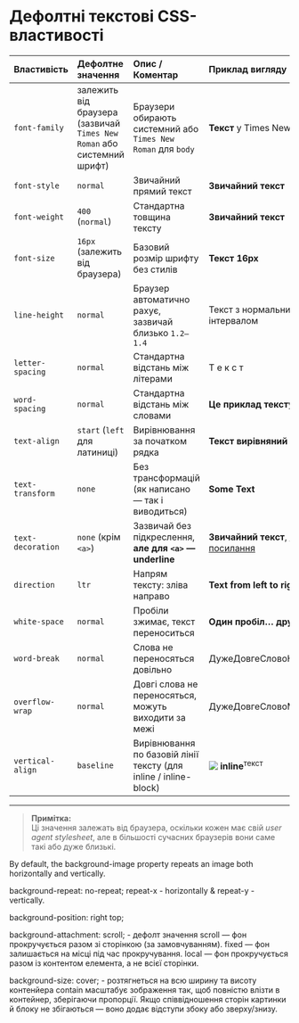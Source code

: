 # Дефолтні текстові CSS-властивості

| Властивість      | Дефолтне значення | Опис / Коментар | Приклад вигляду |
|:----------------|:-----------------|:----------------|:----------------|
| `font-family`    | залежить від браузера (зазвичай `Times New Roman` або системний шрифт) | Браузери обирають системний або `Times New Roman` для `body` | **Текст** у Times New Roman |
| `font-style`     | `normal`          | Звичайний прямий текст | **Звичайний текст** |
| `font-weight`    | `400` (`normal`)  | Стандартна товщина тексту | **Звичайний текст** |
| `font-size`      | `16px` (залежить від браузера) | Базовий розмір шрифту без стилів | **Текст 16px** |
| `line-height`    | `normal`          | Браузер автоматично рахує, зазвичай близько `1.2–1.4` | Текст з нормальним міжрядковим інтервалом |
| `letter-spacing` | `normal`          | Стандартна відстань між літерами | Т е к с т |
| `word-spacing`   | `normal`          | Стандартна відстань між словами | **Це приклад тексту** |
| `text-align`     | `start` (`left` для латиниці) | Вирівнювання за початком рядка | **Текст вирівняний ліворуч** |
| `text-transform` | `none`            | Без трансформацій (як написано — так і виводиться) | **Some Text** |
| `text-decoration`| `none` (крім `<a>`) | Зазвичай без підкреслення, **але для `<a>` — underline** | **Звичайний текст**, [підкреслене посилання](#) |
| `direction`      | `ltr`             | Напрям тексту: зліва направо | **Text from left to right** |
| `white-space`    | `normal`          | Пробіли зжимає, текст переноситься | **Один пробіл… другий… третій** |
| `word-break`     | `normal`          | Слова не переносяться довільно | ДужеДовгеСловоНеПереноситься |
| `overflow-wrap`  | `normal`          | Довгі слова не переносяться, можуть виходити за межі | ДужеДовгеСловоМожеВиходити |
| `vertical-align` | `baseline`        | Вирівнювання по базовій лінії тексту (для inline / inline-block) | ![ ](baseline.png) **inline**<sup>текст</sup> |

---

> **Примітка:**  
> Ці значення залежать від браузера, оскільки кожен має свій *user agent stylesheet*, але в більшості сучасних браузерів вони саме такі або дуже близькі.

By default, the background-image property repeats an image both horizontally and vertically.

background-repeat: no-repeat;
repeat-x - horizontally & repeat-y - vertically.

background-position: right top;

background-attachment: scroll; - дефолт значення
scroll — фон прокручується разом зі сторінкою (за замовчуванням).
fixed — фон залишається на місці під час прокручування.
local — фон прокручується разом із контентом елемента, а не всієї сторінки.

background-size: cover; - розтягнеться на всю ширину та висоту контенйера
contain масштабує зображення так, щоб повністю влізти в контейнер, зберігаючи пропорції. Якщо співвідношення сторін картинки й блоку не збігаються — воно додає відступи збоку або зверху/знизу.